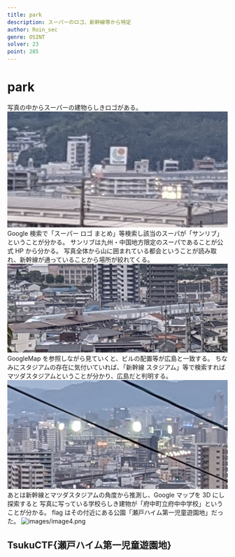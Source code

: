 ```yaml
---
title: park
description: スーパーのロゴ、新幹線等から特定
author: Roin_sec
genre: OSINT
solver: 23
point: 285
---
```


# park

写真の中からスーパーの建物らしきロゴがある。
![images/image1.png](images/image1.png)
Google 検索で「スーパー ロゴ まとめ」等検索し該当のスーパが「サンリブ」ということが分かる。
サンリブは九州・中国地方限定のスーパであることが公式 HP から分かる。
写真全体から山に囲まれている都会ということが読み取れ、新幹線が通っていることから場所が絞れてくる。
![images/image3.png](images/image3.png)
GoogleMap を参照しながら見ていくと、ビルの配置等が広島と一致する。
ちなみにスタジアムの存在に気付いていれば、「新幹線 スタジアム」等で検索すれば
マツダスタジアムということが分かり、広島だと判明する。
![images/image2.png](images/image2.png)
あとは新幹線とマツダスタジアムの角度から推測し、Google マップを 3D にし探索すると
写真に写っている学校らしき建物が「府中町立府中中学校」ということが分かる。
flag はその付近にある公園「瀬戸ハイム第一児童遊園地」だった。
![images/image4.png](images/image4.png)

## TsukuCTF{瀬戸ハイム第一児童遊園地}

